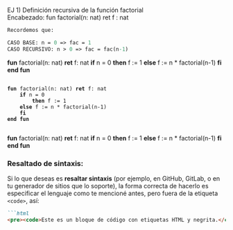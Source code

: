 
EJ 1) Definición recursiva de la función factorial  
Encabezado: fun factorial(n: nat) ret f : nat

```pascal
Recordemos que:

CASO BASE: n = 0 => fac = 1
CASO RECURSIVO: n > 0 => fac = fac(n-1)
```

**fun** factorial(n: nat) **ret** f: nat
	**if** n = 0
		**then** f := 1
	**else** f := n * factorial(n-1)
	**fi**
**end fun**



<pre><code>
<b>fun</b> factorial(n: nat) <b>ret</b> f: nat
	<b>if</b> n = 0
		<b>then</b> f := 1
	<b>else</b> f := n * factorial(n-1)
	<b>fi</b>
<b>end fun</b>

</code></pre>



**fun** factorial(n: nat) **ret** f: nat
	**if** n = 0
		**then** f := 1
	**else** f := n * factorial(n-1)
	**fi**
**end fun**




### Resaltado de sintaxis:
Si lo que deseas es **resaltar sintaxis** (por ejemplo, en GitHub, GitLab, o en tu generador de sitios que lo soporte), la forma correcta de hacerlo es especificar el lenguaje como te mencioné antes, pero fuera de la etiqueta `<code>`, así:

```markdown
```html
<pre><code>Este es un bloque de código con etiquetas HTML y negrita.</code></pre>
